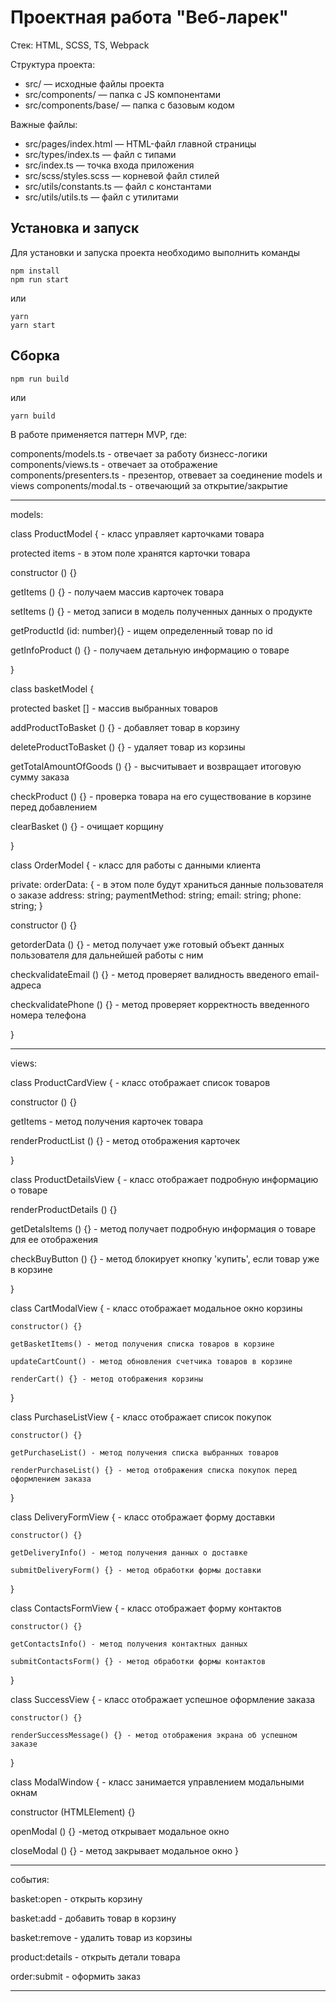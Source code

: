 # Проектная работа "Веб-ларек"

Стек: HTML, SCSS, TS, Webpack

Структура проекта:
- src/ — исходные файлы проекта
- src/components/ — папка с JS компонентами
- src/components/base/ — папка с базовым кодом

Важные файлы:
- src/pages/index.html — HTML-файл главной страницы
- src/types/index.ts — файл с типами
- src/index.ts — точка входа приложения
- src/scss/styles.scss — корневой файл стилей
- src/utils/constants.ts — файл с константами
- src/utils/utils.ts — файл с утилитами

## Установка и запуск
Для установки и запуска проекта необходимо выполнить команды

```
npm install
npm run start
```

или

```
yarn
yarn start
```
## Сборка

```
npm run build
```

или

```
yarn build
```

В работе применяется паттерн MVP, где:

components/models.ts -  отвечает за работу бизнесс-логики
components/views.ts -  отвечает за отображение 
components/presenters.ts - презентор, отвевает за соединение models и views
components/modal.ts - отвечающий за открытие/закрытие

*********

models:

class ProductModel {  - класс управляет карточками товара

   protected items - в этом поле хранятся карточки товара

   constructor () {}

   getItems () {} - получаем массив карточек товара

   setItems () {} - метод записи в модель полученных данных о продукте

   getProductId (id: number){} - ищем определенный товар по id

   getInfoProduct () {} - получаем детальную информацию о товаре

}

class basketModel {

   protected basket [] - массив выбранных товаров

   addProductToBasket () {} - добавляет товар в корзину

   deleteProductToBasket () {} - удаляет товар из корзины

   getTotalAmountOfGoods () {} - высчитывает и возвращает итоговую сумму заказа

   checkProduct () {} - проверка товара на его существование в корзине перед добавлением

   clearBasket () {} - очищает корщину

}

class OrderModel { - класс для работы с данными клиента

   private: orderData: { - в этом поле будут храниться данные пользователя о заказе
      address: string;
        paymentMethod: string;
        email: string;
        phone: string;
   }

   constructor () {}

   getorderData () {} - метод получает уже готовый объект данных пользователя для дальнейшей работы с ним

   checkvalidateEmail () {} - метод проверяет валидность введеного email-адреса

   checkvalidatePhone () {} - метод проверяет корректность введенного номера телефона

}


*********

views:

class ProductCardView { - класс отображает список товаров

   constructor () {} 

   getItems - метод получения карточек товара

   renderProductList () {} - метод отображения карточек

}

class ProductDetailsView { - класс отображает подробную информацию о товаре

   renderProductDetails () {}

   getDetalsItems () {} - метод получает подробную информация о товаре для ее отображения

   checkBuyButton () {} - метод блокирует кнопку 'купить', если товар уже в корзине

}

class CartModalView { - класс отображает модальное окно корзины

    constructor() {} 

    getBasketItems() - метод получения списка товаров в корзине

    updateCartCount() - метод обновления счетчика товаров в корзине

    renderCart() {} - метод отображения корзины
} 

class PurchaseListView { - класс отображает список покупок

    constructor() {} 

    getPurchaseList() - метод получения списка выбранных товаров  

    renderPurchaseList() {} - метод отображения списка покупок перед оформлением заказа  
}

class DeliveryFormView { - класс отображает форму доставки

    constructor() {} 

    getDeliveryInfo() - метод получения данных о доставке

    submitDeliveryForm() {} - метод обработки формы доставки
}

class ContactsFormView { - класс отображает форму контактов

    constructor() {} 

    getContactsInfo() - метод получения контактных данных  

    submitContactsForm() {} - метод обработки формы контактов  
}

class SuccessView { - класс отображает успешное оформление заказа

    constructor() {} 

    renderSuccessMessage() {} - метод отображения экрана об успешном заказе  
}

class ModalWindow { - класс занимается управлением модальными окнам

   constructor (HTMLElement) {}

   openModal () {} -метод открывает модальное окно

   closeModal () {} - метод закрывает модальное окно
}

*********

события:

basket:open - открыть корзину

basket:add - добавить товар в корзину

basket:remove - удалить товар из корзины

product:details - открыть детали товара

order:submit - оформить заказ

*********